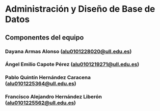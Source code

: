 # Administración y Diseño de Base de Datos

## Componentes del equipo

### Dayana Armas Alonso (alu0101228020@ull.edu.es)

### Ángel Emilio Capote Pérez (alu0101219271@ull.edu.es)

### Pablo Quintín Hernández Caracena (alu0101225364@ull.edu.es)

### Francisco Alejandro Hernández Liberón (alu0101225562@ull.edu.es)
